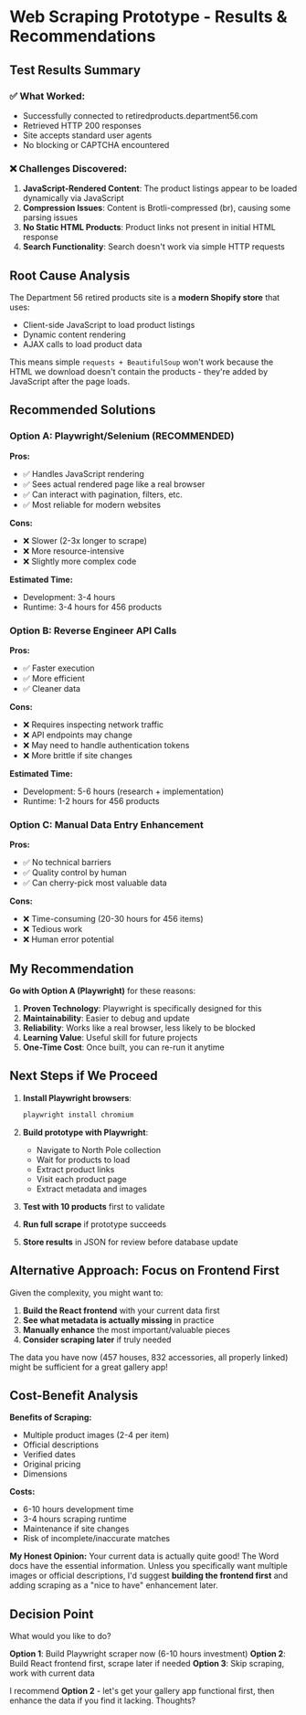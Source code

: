 # Web Scraping Prototype - Results & Recommendations

## Test Results Summary

### ✅ What Worked:
- Successfully connected to retiredproducts.department56.com
- Retrieved HTTP 200 responses
- Site accepts standard user agents
- No blocking or CAPTCHA encountered

### ❌ Challenges Discovered:
1. **JavaScript-Rendered Content**: The product listings appear to be loaded dynamically via JavaScript
2. **Compression Issues**: Content is Brotli-compressed (br), causing some parsing issues
3. **No Static HTML Products**: Product links not present in initial HTML response
4. **Search Functionality**: Search doesn't work via simple HTTP requests

## Root Cause Analysis

The Department 56 retired products site is a **modern Shopify store** that uses:
- Client-side JavaScript to load product listings
- Dynamic content rendering
- AJAX calls to load product data

This means simple `requests + BeautifulSoup` won't work because the HTML we download doesn't contain the products - they're added by JavaScript after the page loads.

## Recommended Solutions

### Option A: **Playwright/Selenium (RECOMMENDED)**
**Pros:**
- ✅ Handles JavaScript rendering
- ✅ Sees actual rendered page like a real browser
- ✅ Can interact with pagination, filters, etc.
- ✅ Most reliable for modern websites

**Cons:**
- ❌ Slower (2-3x longer to scrape)
- ❌ More resource-intensive
- ❌ Slightly more complex code

**Estimated Time:**
- Development: 3-4 hours
- Runtime: 3-4 hours for 456 products

### Option B: **Reverse Engineer API Calls**
**Pros:**
- ✅ Faster execution
- ✅ More efficient
- ✅ Cleaner data

**Cons:**
- ❌ Requires inspecting network traffic
- ❌ API endpoints may change
- ❌ May need to handle authentication tokens
- ❌ More brittle if site changes

**Estimated Time:**
- Development: 5-6 hours (research + implementation)
- Runtime: 1-2 hours for 456 products

### Option C: **Manual Data Entry Enhancement**
**Pros:**
- ✅ No technical barriers
- ✅ Quality control by human
- ✅ Can cherry-pick most valuable data

**Cons:**
- ❌ Time-consuming (20-30 hours for 456 items)
- ❌ Tedious work
- ❌ Human error potential

## My Recommendation

**Go with Option A (Playwright)** for these reasons:

1. **Proven Technology**: Playwright is specifically designed for this
2. **Maintainability**: Easier to debug and update
3. **Reliability**: Works like a real browser, less likely to be blocked
4. **Learning Value**: Useful skill for future projects
5. **One-Time Cost**: Once built, you can re-run it anytime

## Next Steps if We Proceed

1. **Install Playwright browsers**:
   ```bash
   playwright install chromium
   ```

2. **Build prototype with Playwright**:
   - Navigate to North Pole collection
   - Wait for products to load
   - Extract product links
   - Visit each product page
   - Extract metadata and images

3. **Test with 10 products** first to validate

4. **Run full scrape** if prototype succeeds

5. **Store results** in JSON for review before database update

## Alternative Approach: Focus on Frontend First

Given the complexity, you might want to:
1. **Build the React frontend** with your current data first
2. **See what metadata is actually missing** in practice
3. **Manually enhance** the most important/valuable pieces
4. **Consider scraping later** if truly needed

The data you have now (457 houses, 832 accessories, all properly linked) might be sufficient for a great gallery app!

## Cost-Benefit Analysis

**Benefits of Scraping:**
- Multiple product images (2-4 per item)
- Official descriptions
- Verified dates
- Original pricing
- Dimensions

**Costs:**
- 6-10 hours development time
- 3-4 hours scraping runtime
- Maintenance if site changes
- Risk of incomplete/inaccurate matches

**My Honest Opinion:**
Your current data is actually quite good! The Word docs have the essential information. Unless you specifically want multiple images or official descriptions, I'd suggest **building the frontend first** and adding scraping as a "nice to have" enhancement later.

## Decision Point

What would you like to do?

**Option 1**: Build Playwright scraper now (6-10 hours investment)
**Option 2**: Build React frontend first, scrape later if needed
**Option 3**: Skip scraping, work with current data

I recommend **Option 2** - let's get your gallery app functional first, then enhance the data if you find it lacking. Thoughts?

